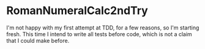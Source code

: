 # RomanNumeralCalc2ndTry
I'm not happy with my first attempt at TDD, for a few reasons, so I'm starting fresh. This time I intend to write all tests before code, which is not a claim that I could make before. 
